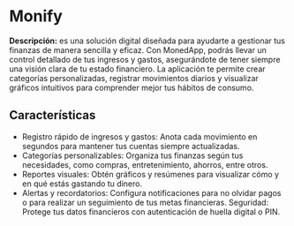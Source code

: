 # Monify

**Descripción:**
es una solución digital diseñada para ayudarte a gestionar tus finanzas de manera sencilla y eficaz. Con MonedApp, podrás llevar un control detallado de tus ingresos y gastos, asegurándote de tener siempre una visión clara de tu estado financiero. La aplicación te permite crear categorías personalizadas, registrar movimientos diarios y visualizar gráficos intuitivos para comprender mejor tus hábitos de consumo.

## Características

- Registro rápido de ingresos y gastos: Anota cada movimiento en segundos para mantener tus cuentas siempre actualizadas.
- Categorías personalizables: Organiza tus finanzas según tus necesidades, como compras, entretenimiento, ahorros, entre otros.
- Reportes visuales: Obtén gráficos y resúmenes para visualizar cómo y en qué estás gastando tu dinero.
- Alertas y recordatorios: Configura notificaciones para no olvidar pagos o para realizar un seguimiento de tus metas financieras.
Seguridad: Protege tus datos financieros con autenticación de huella digital o PIN.

